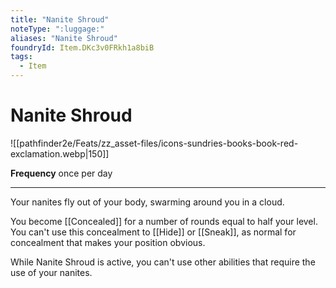 ```yaml
---
title: "Nanite Shroud"
noteType: ":luggage:"
aliases: "Nanite Shroud"
foundryId: Item.DKc3v0FRkh1a8biB
tags:
  - Item
---
```


# Nanite Shroud
![[pathfinder2e/Feats/zz_asset-files/icons-sundries-books-book-red-exclamation.webp|150]]

**Frequency** once per day

* * *

Your nanites fly out of your body, swarming around you in a cloud.

You become [[Concealed]] for a number of rounds equal to half your level. You can't use this concealment to [[Hide]] or [[Sneak]], as normal for concealment that makes your position obvious.

While Nanite Shroud is active, you can't use other abilities that require the use of your nanites.
